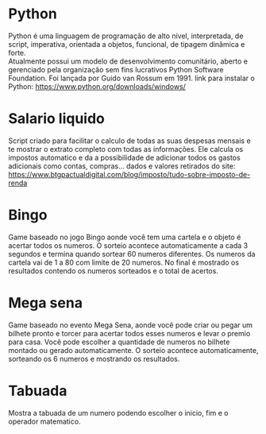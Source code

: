 # Python

Python é uma linguagem de programação de alto nível, interpretada, de script, imperativa, orientada a objetos, funcional, de tipagem dinâmica e forte.  
Atualmente possui um modelo de desenvolvimento comunitário, aberto e gerenciado pela organização sem fins lucrativos Python Software Foundation. 
Foi lançada por Guido van Rossum em 1991.
link para instalar o Python: https://www.python.org/downloads/windows/

# Salario liquido

Script criado para facilitar o calculo de todas as suas despesas mensais e te mostrar o extrato completo com todas as informações.
Ele calcula os impostos automatico e da a possibilidade de adicionar todos os gastos adicionais como contas, compras...
dados e valores retirados do site: https://www.btgpactualdigital.com/blog/imposto/tudo-sobre-imposto-de-renda

# Bingo

Game baseado no jogo Bingo aonde você tem uma cartela e o objeto é acertar todos os numeros.
O sorteio acontece automaticamente a cada 3 segundos e termina quando sortear 60 numeros diferentes. 
Os numeros da cartela vai de 1 a 80 com limite de 20 numeros. 
No final é mostrado os resultados contendo os numeros sorteados e o total de acertos.

# Mega sena

Game baseado no evento Mega Sena, aonde você pode criar ou pegar um bilhete pronto e torcer para acertar todos esses numeros e levar o premio para casa.
Você pode escolher a quantidade de numeros no bilhete montado ou gerado automaticamente.
O sorteio acontece automaticamente, sorteando os 6 numeros e mostrando os resultados.

# Tabuada

Mostra a tabuada de um numero podendo escolher o inicio, fim e o operador matematico.
